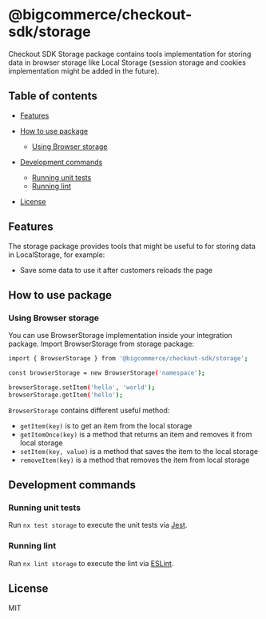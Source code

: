 # @bigcommerce/checkout-sdk/storage

Checkout SDK Storage package contains tools implementation for storing data in browser storage like Local Storage (session storage and cookies implementation might be added in the future).

## Table of contents
- [Features](#features)
- [How to use package](#how-to-use-package)
  - [Using Browser storage](#using-browser-storage)

- [Development commands](#development-commands)
    - [Running unit tests](#running-unit-tests)
    - [Running lint](#running-lint)
- [License](#license)


## Features

The storage package provides tools that might be useful to for storing data in LocalStorage, for example:
* Save some data to use it after customers reloads the page


## How to use package

### Using Browser storage

You can use BrowserStorage implementation inside your integration package. Import BrowserStorage from storage package:

```sh
import { BrowserStorage } from '@bigcommerce/checkout-sdk/storage';

const browserStorage = new BrowserStorage('namespace');

browserStorage.setItem('hello', 'world'); 
browserStorage.getItem('hello');
```

`BrowserStorage` contains different useful method:
* `getItem(key)` is to get an item from the local storage
* `getItemOnce(key)` is a method that returns an item and removes it from local storage
* `setItem(key, value)` is a method that saves the item to the local storage
* `removeItem(key)` is a method that removes the item from local storage



## Development commands

### Running unit tests

Run `nx test storage` to execute the unit tests via [Jest](https://jestjs.io).

### Running lint

Run `nx lint storage` to execute the lint via [ESLint](https://eslint.org/).


## License

MIT

